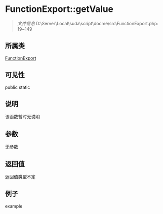 # FunctionExport::getValue



> *文件信息* D:\Server\Local\suda\script\docme\src\FunctionExport.php: 19~149

## 所属类 

[FunctionExport](../FunctionExport.md)

## 可见性

 public static

## 说明

该函数暂时无说明


## 参数


无参数


## 返回值

返回值类型不定


## 例子

example